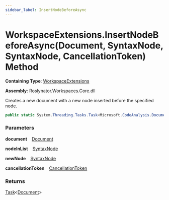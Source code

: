 ```yaml
---
sidebar_label: InsertNodeBeforeAsync
---
```


# WorkspaceExtensions\.InsertNodeBeforeAsync\(Document, SyntaxNode, SyntaxNode, CancellationToken\) Method

**Containing Type**: [WorkspaceExtensions](../index.md)

**Assembly**: Roslynator\.Workspaces\.Core\.dll

  
Creates a new document with a new node inserted before the specified node\.

```csharp
public static System.Threading.Tasks.Task<Microsoft.CodeAnalysis.Document> InsertNodeBeforeAsync(this Microsoft.CodeAnalysis.Document document, Microsoft.CodeAnalysis.SyntaxNode nodeInList, Microsoft.CodeAnalysis.SyntaxNode newNode, System.Threading.CancellationToken cancellationToken = default)
```

### Parameters

**document** &ensp; [Document](https://docs.microsoft.com/en-us/dotnet/api/microsoft.codeanalysis.document)

**nodeInList** &ensp; [SyntaxNode](https://docs.microsoft.com/en-us/dotnet/api/microsoft.codeanalysis.syntaxnode)

**newNode** &ensp; [SyntaxNode](https://docs.microsoft.com/en-us/dotnet/api/microsoft.codeanalysis.syntaxnode)

**cancellationToken** &ensp; [CancellationToken](https://docs.microsoft.com/en-us/dotnet/api/system.threading.cancellationtoken)

### Returns

[Task](https://docs.microsoft.com/en-us/dotnet/api/system.threading.tasks.task-1)&lt;[Document](https://docs.microsoft.com/en-us/dotnet/api/microsoft.codeanalysis.document)&gt;

